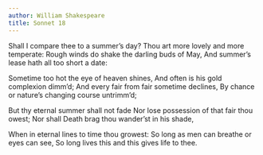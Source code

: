 ```yaml
---
author: William Shakespeare
title: Sonnet 18
---
```


Shall I compare thee to a summer’s day?
Thou art more lovely and more temperate:
Rough winds do shake the darling buds of May,
And summer’s lease hath all too short a date:

Sometime too hot the eye of heaven shines,
And often is his gold complexion dimm’d;
And every fair from fair sometime declines,
By chance or nature’s changing course untrimm’d;

But thy eternal summer shall not fade
Nor lose possession of that fair thou owest;
Nor shall Death brag thou wander’st in his shade,

When in eternal lines to time thou growest:
So long as men can breathe or eyes can see,
So long lives this and this gives life to thee.